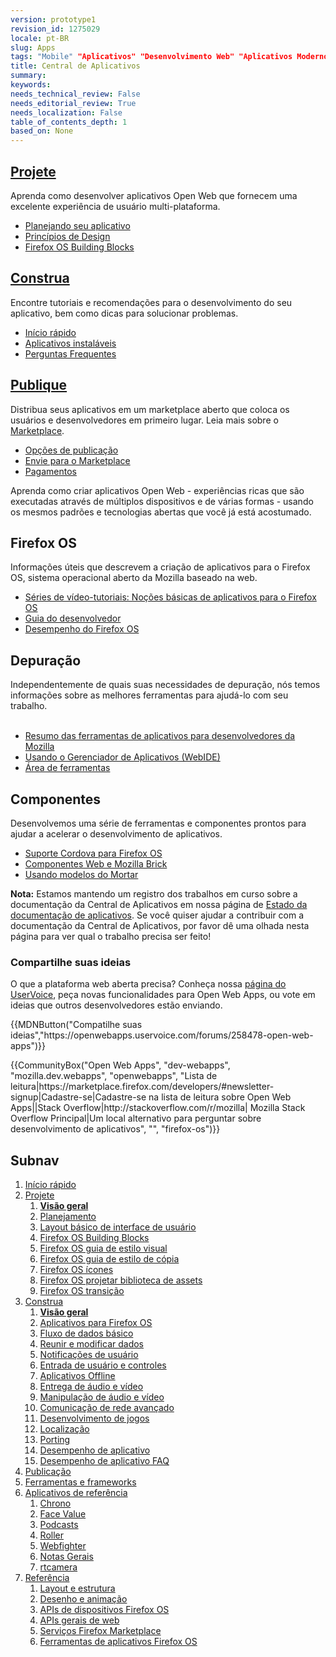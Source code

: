 ```yaml
---
version: prototype1
revision_id: 1275029
locale: pt-BR
slug: Apps
tags: "Mobile" "Aplicativos" "Desenvolvimento Web" "Aplicativos Modernos para a web"
title: Central de Aplicativos
summary: 
keywords: 
needs_technical_review: False
needs_editorial_review: True
needs_localization: False
table_of_contents_depth: 1
based_on: None
---
```

<div class="initial-steps clear" id="sect1">
<div class="panel">
<h2 class="section-design" id="Projete"><a href="/pt-BR/docs/Web/Apps/Design">Projete</a></h2>

<p>Aprenda como desenvolver aplicativos Open Web que fornecem uma excelente experiência de usuário multi-plataforma.</p>

<ul class="no-bullets">
 <li><a href="/pt-BR/Apps/Design/Planning_your_app">Planejando seu aplicativo</a></li>
 <li><a href="/pt-BR/docs/Web/Apps/Quickstart/Design/Principios_de_Designe">Princípios de Design</a></li>
 <li><a href="/en-US/Apps/Design/UI_layout_basics/responsive_design_building_blocks">Firefox OS Building Blocks</a></li>
</ul>
</div>

<div class="panel">
<h2 class="section-build" id="Construa"><a href="/pt-BR/docs/Web/Apps/Build">Construa</a></h2>

<p>Encontre tutoriais e recomendações para o desenvolvimento do seu aplicativo, bem como dicas para solucionar problemas.</p>

<ul class="no-bullets">
 <li><a href="/pt-BR/Apps/Quickstart">Início rápido</a></li>
 <li><a href="/pt-BR/docs/Web/Apps/Developing/installable_apps">Aplicativos instaláveis</a></li>
 <li><a href="/pt-BR/Apps/Build/App_development_FAQ">Perguntas Frequentes</a></li>
</ul>
</div>

<div class="panel">
<h2 class="section-publish" id="Publique"><a href="/pt-BR/docs/Mozilla/Marketplace">Publique</a></h2>

<p>Distribua seus aplicativos em um marketplace aberto que coloca os usuários e desenvolvedores em primeiro lugar. Leia mais sobre o <a href="https://developer.mozilla.org/en-US/Marketplace">Marketplace</a>.</p>

<ul class="no-bullets">
 <li><a href="/pt-BR/docs/Mozilla/Marketplace/Publishing/Opcoes_de_publicacao">Opções de publicação</a></li>
 <li><a href="/pt-BR/Apps/Submitting_an_app">Envie para o Marketplace</a></li>
 <li><a href="/pt-BR/Marketplace/Monetization/Introduction_Monetization">Pagamentos</a></li>
</ul>
</div>
</div>

<div class="summary">
<p><span class="seoSummary">Aprenda como criar aplicativos Open Web - experiências ricas que são executadas através de múltiplos dispositivos e de várias formas - usando os mesmos padrões e tecnologias abertas que você já está acostumado.</span></p>
</div>

<div class="column-container">
<div class="column-4">
<h2 id="Firefox_OS">Firefox OS</h2>

<p>Informações úteis que descrevem a criação de aplicativos para o Firefox OS, sistema operacional aberto da Mozilla baseado na web.</p>

<ul>
 <li><a href="/pt-BR/Firefox_OS/Screencast_series:_App_Basics_for_Firefox_OS">Séries de vídeo-tutoriais: Noções básicas de aplicativos para o Firefox OS</a></li>
 <li><a href="/pt-BR/Firefox_OS/Developing_Firefox_OS">Guia do desenvolvedor</a></li>
 <li><a href="/pt-BR/Apps/Build/Performance/Firefox_OS_performance_testing">Desempenho do Firefox OS</a></li>
</ul>
</div>

<div class="column-4">
<h2 id="Depuração">Depuração</h2>

<div class="almost_half_cell" id="gt-res-content">
<div dir="ltr" style="zoom:1">Independentemente de quais suas necessidades de depuração, nós temos informações sobre as melhores ferramentas para ajudá-lo com seu trabalho.</div>

<div dir="ltr" style="zoom:1">&nbsp;</div>
</div>

<ul>
 <li><a href="/pt-BR/Apps/Tools_and_frameworks/App_developer_tools">Resumo das ferramentas de aplicativos para desenvolvedores da Mozilla</a></li>
 <li><a href="/pt-BR/Firefox_OS/Usando_o_App_Manager">Usando o Gerenciador de Aplicativos (WebIDE)</a></li>
 <li><a href="/pt-BR/docs/Tools">Área de ferramentas</a></li>
</ul>
</div>

<div class="column-4">
<h2 id="Componentes">Componentes</h2>

<p>Desenvolvemos uma série de ferramentas e componentes prontos para ajudar a acelerar o desenvolvimento de aplicativos.</p>

<ul>
 <li><a href="/pt-BR/Apps/Tools_and_frameworks/Cordova_support_for_Firefox_OS">Suporte Cordova para Firefox OS</a></li>
 <li><a href="/pt-BR/Apps/Tools_and_frameworks/Web_components">Componentes Web e Mozilla Brick</a></li>
 <li><a href="/pt-BR/Apps/Tools_and_frameworks/App_templates">Usando modelos do Mortar</a></li>
</ul>
</div>
</div>

<div class="note">
<p><strong>Nota:</strong> Estamos mantendo um registro dos trabalhos em curso sobre a documentação da Central de Aplicativos em nossa página de <a href="/en-US/docs/MDN/Doc_status/Apps">Estado da documentação de aplicativos</a>. Se você quiser ajudar a contribuir com a documentação da Central de Aplicativos, por favor dê uma olhada nesta página para ver qual o trabalho precisa ser feito!</p>
</div>

<div class="column-container zone-callout">
<h3 id="Compartilhe_suas_ideias">Compartilhe suas ideias</h3>

<p>O que a plataforma web aberta precisa? Conheça nossa <a href="https://openwebapps.uservoice.com/forums/258478-open-web-apps">página do UserVoice</a>, peça novas funcionalidades para Open Web Apps, ou vote em ideias que outros desenvolvedores estão enviando.</p>

<p>{{MDNButton("Compatilhe suas ideias","https://openwebapps.uservoice.com/forums/258478-open-web-apps")}}</p>
</div>

<p>{{CommunityBox("Open Web Apps", "dev-webapps", "mozilla.dev.webapps", "openwebapps", "Lista de leitura|https://marketplace.firefox.com/developers/#newsletter-signup|Cadastre-se|Cadastre-se na lista de leitura sobre Open Web Apps||Stack Overflow|http://stackoverflow.com/r/mozilla| Mozilla Stack Overflow Principal|Um local alternativo para perguntar sobre desenvolvimento de aplicativos", "", "firefox-os")}}</p>

<h2 id="Subnav">Subnav</h2>

<ol>
 <li><a href="/pt-BR/Apps/Quickstart">Início rápido</a></li>
 <li><a href="/pt-BR/Apps/Design">Projete</a>
  <ol>
   <li><strong><a href="/en-US/Apps/Design">Visão geral</a></strong></li>
   <li><a href="/pt-BR/docs/Web/Apps/Design/Planejando">Planejamento</a></li>
   <li><a href="/pt-BR/Apps/Design/UI_layout_basics">Layout básico de interface de usuário</a></li>
   <li><a href="/pt-BR/Apps/Design/Firefox_OS_building_blocks">Firefox OS Building Blocks</a></li>
   <li><a href="https://www.mozilla.org/en-US/styleguide/products/firefox-os/">Firefox OS guia de estilo visual</a></li>
   <li><a href="/pt-BR/Apps/Design/Copy_styleguide">Firefox OS guia de estilo de cópia</a></li>
   <li><a href="/pt-BR/Apps/Design/Firefox_OS_icon_font">Firefox OS ícones</a></li>
   <li><a href="/pt-BR/Apps/Design/Firefox_OS_Design_asset_library">Firefox OS projetar biblioteca de assets</a></li>
   <li><a href="/pt-BR/Apps/Design/Firefox_OS_transitions">Firefox OS transição</a></li>
  </ol>
 </li>
 <li><a href="/pt-BR/Apps/Build">Construa</a>
  <ol>
   <li><strong><a href="/en-US/Apps/Build">Visão geral</a></strong></li>
   <li><a href="/pt-BR/Apps/Build/installable_apps_for_Firefox_OS">Aplicativos para Firefox OS</a></li>
   <li><a href="/pt-BR/Apps/Build/Basic_data_flow">Fluxo de dados básico</a></li>
   <li><a href="/pt-BR/Apps/Build/gather_and_modify_data">Reunir e modificar dados</a></li>
   <li><a href="/pt-BR/Apps/Build/User_notifications">Notificações de usuário</a></li>
   <li><a href="/en-US/Apps/Build/User_input_methods">Entrada de usuário e controles</a></li>
   <li><a href="/pt-BR/Apps/Build/Offline">Aplicativos Offline</a></li>
   <li><a href="/pt-BR/Apps/Build/Audio_and_video_delivery">Entrega de áudio e vídeo</a></li>
   <li><a href="/pt-BR/Apps/Build/Audio_and_video_manipulation">Manipulação de áudio e vídeo</a></li>
   <li><a href="/pt-BR/Apps/Build/Advanced_network_communication">Comunicação de rede avançado</a></li>
   <li><a href="/pt-BR/docs/Games">Desenvolvimento de jogos</a></li>
   <li><a href="/pt-BR/Apps/Build/Localization">Localização</a></li>
   <li><a href="/pt-BR/Apps/Build/Porting">Porting</a></li>
   <li><a href="/pt-BR/Apps/Build/Performance">Desempenho de aplicativo</a></li>
   <li><a href="/pt-BR/Apps/Build/Performance">Desempenho de aplicativo</a><a href="/pt-BR/Apps/Build/App_development_FAQ"> FAQ</a></li>
  </ol>
 </li>
 <li><a href="/pt-BR/Marketplace">Publicação</a></li>
 <li><a href="/pt-BR/Apps/Tools_and_frameworks">Ferramentas e frameworks</a></li>
 <li><a href="/pt-BR/Apps/Reference_apps">Aplicativos de referência</a>
  <ol>
   <li><a href="/pt-BR/Apps/Reference_apps/Chrono">Chrono</a></li>
   <li><a href="/pt-BR/Apps/Reference_apps/Face_value">Face Value</a></li>
   <li><a href="/pt-BR/Apps/Reference_apps/Podcasts">Podcasts</a></li>
   <li><a href="/pt-BR/Apps/Reference_apps/Roller">Roller</a></li>
   <li><a href="/pt-BR/Apps/Reference_apps/Webfighter">Webfighter</a></li>
   <li><a href="/pt-BR/Apps/Reference_apps/General_notes">Notas Gerais</a></li>
   <li><a href="/pt-BR/Apps/Reference_apps/rtcamera">rtcamera</a></li>
  </ol>
 </li>
 <li><a href="/pt-BR/Apps/Reference">Referência</a>
  <ol>
   <li><a href="/pt-BR/Apps/Reference/Layout_and_structure">Layout e estrutura</a></li>
   <li><a href="/pt-BR/Apps/Reference/Drawing_and_animation">Desenho e animação</a></li>
   <li><a href="/pt-BR/Apps/Reference/Firefox_OS_device_APIs">APIs de dispositivos Firefox OS</a></li>
   <li><a href="/pt-BR/Apps/Reference/General_Web_APIs">APIs gerais de web</a></li>
   <li><a href="/pt-BR/Apps/Reference/Firefox_Marketplace_services">Serviços Firefox Marketplace</a></li>
   <li><a href="/pt-BR/Apps/Reference/Firefox_OS_app_tools">Ferramentas de aplicativos Firefox OS</a></li>
  </ol>
 </li>
</ol>

